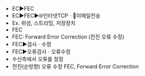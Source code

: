 ﻿- EC▶️FEC
- EC▶️FEC▶️🌐인터넷TCPㆍ📧이메일전송
- Ex. 위성, 스트리밍, 저장장치
- FEC
- FEC: Forward Error Correction (전진 오류 수정)
- FEC▶️검사ㆍ수정
- FEC▶️오류검사ㆍ오류수정
- 수신측에서 오류를 정정
- 전진(순방향) 오류 수정 FEC, Forward Error Correction
